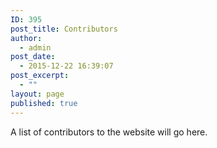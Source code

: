 ```yaml
---
ID: 395
post_title: Contributors
author:
  - admin
post_date:
  - 2015-12-22 16:39:07
post_excerpt:
  - ""
layout: page
published: true
---
```

A list of contributors to the website will go here.